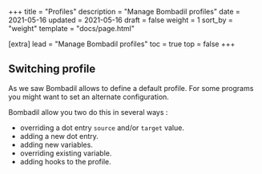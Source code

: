 +++
title = "Profiles"
description = "Manage Bombadil profiles"
date = 2021-05-16
updated = 2021-05-16
draft = false
weight = 1
sort_by = "weight"
template = "docs/page.html"

[extra]
lead = "Manage Bombadil profiles"
toc = true
top = false
+++

## Switching profile

As we saw Bombadil allows to define a default profile. For some programs you might want to
set an alternate configuration.

Bombadil allow you two do this in several ways :
- overriding a dot entry `source` and/or `target` value.
- adding a new dot entry.
- adding new variables.
- overriding existing variable.
- adding hooks to the profile.